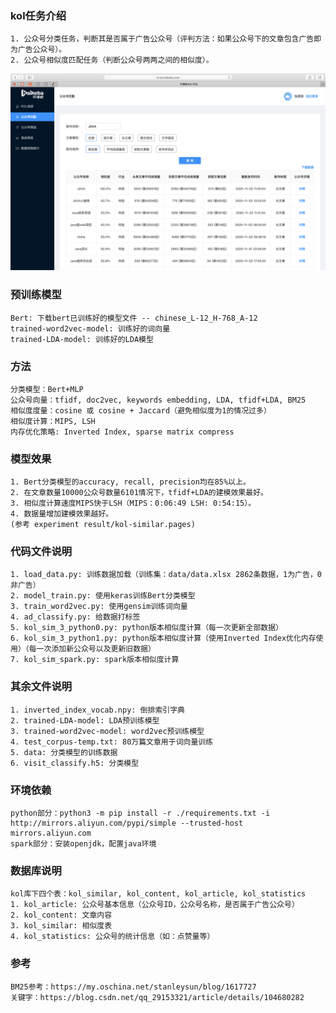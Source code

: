 ### kol任务介绍
    1. 公众号分类任务，判断其是否属于广告公众号（评判方法：如果公众号下的文章包含广告即为广告公众号）。
    2. 公众号相似度匹配任务（判断公众号两两之间的相似度）。


<img src="experiment result/interface.PNG">

### 预训练模型
    Bert: 下载bert已训练好的模型文件 -- chinese_L-12_H-768_A-12
    trained-word2vec-model: 训练好的词向量
    trained-LDA-model: 训练好的LDA模型

### 方法
    分类模型：Bert+MLP
    公众号向量：tfidf, doc2vec, keywords embedding, LDA, tfidf+LDA, BM25
    相似度度量：cosine 或 cosine + Jaccard（避免相似度为1的情况过多）
    相似度计算：MIPS, LSH
    内存优化策略: Inverted Index, sparse matrix compress
    
### 模型效果
    1. Bert分类模型的accuracy, recall, precision均在85%以上。
    2. 在文章数量10000公众号数量6101情况下，tfidf+LDA的建模效果最好。
    3. 相似度计算速度MIPS快于LSH（MIPS：0:06:49 LSH: 0:54:15）。
    4. 数据量增加建模效果越好。
    (参考 experiment result/kol-similar.pages)

### 代码文件说明
    1. load_data.py: 训练数据加载（训练集：data/data.xlsx 2862条数据，1为广告，0非广告）
    2. model_train.py: 使用keras训练Bert分类模型
    3. train_word2vec.py: 使用gensim训练词向量
    4. ad_classify.py: 给数据打标签
    5. kol_sim_3_python0.py: python版本相似度计算（每一次更新全部数据）
    6. kol_sim_3_python1.py: python版本相似度计算（使用Inverted Index优化内存使用）（每一次添加新公众号以及更新旧数据）
    7. kol_sim_spark.py: spark版本相似度计算

### 其余文件说明
    1. inverted_index_vocab.npy: 倒排索引字典
    2. trained-LDA-model: LDA预训练模型
    3. trained-word2vec-model: word2vec预训练模型
    4. test_corpus-temp.txt: 80万篇文章用于词向量训练
    5. data: 分类模型的训练数据
    6. visit_classify.h5: 分类模型

### 环境依赖
    python部分：python3 -m pip install -r ./requirements.txt -i http://mirrors.aliyun.com/pypi/simple --trusted-host mirrors.aliyun.com
    spark部分：安装openjdk，配置java环境

### 数据库说明
    kol库下四个表：kol_similar, kol_content, kol_article, kol_statistics
    1. kol_article: 公众号基本信息（公众号ID，公众号名称，是否属于广告公众号）
    2. kol_content: 文章内容
    3. kol_similar: 相似度表
    4. kol_statistics: 公众号的统计信息（如：点赞量等）

### 参考
    BM25参考：https://my.oschina.net/stanleysun/blog/1617727 
    关键字：https://blog.csdn.net/qq_29153321/article/details/104680282